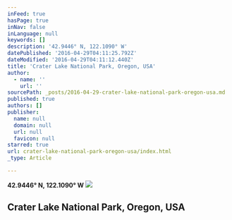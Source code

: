 ```yaml
---
inFeed: true
hasPage: true
inNav: false
inLanguage: null
keywords: []
description: '42.9446° N, 122.1090° W'
datePublished: '2016-04-29T04:11:25.792Z'
dateModified: '2016-04-29T04:11:12.440Z'
title: 'Crater Lake National Park, Oregon, USA'
author:
  - name: ''
    url: ''
sourcePath: _posts/2016-04-29-crater-lake-national-park-oregon-usa.md
published: true
authors: []
publisher:
  name: null
  domain: null
  url: null
  favicon: null
starred: true
url: crater-lake-national-park-oregon-usa/index.html
_type: Article

---
```

**42.9446° N, 122.1090° W**
![](https://s3-us-west-2.amazonaws.com/the-grid-img/p/d70da9ad0cfe5d1487ebf0e592b715b1500fcdda.jpg)

## Crater Lake National Park, Oregon, USA